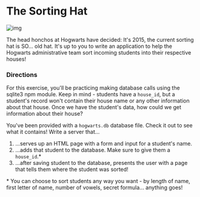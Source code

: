 # The Sorting Hat

![img](http://www.rhymeswithgeek.com/wp-content/uploads/2014/11/in-a-pivotal-moment-harry-asks-the-sorting-hat-not-to-put-him-in-slytherin.jpg)

The head honchos at Hogwarts have decided: It's 2015, the current sorting hat is SO... old hat. It's up to you to write an application to help the Hogwarts administrative team sort incoming students into their respective houses!

### Directions

For this exercise, you'll be practicing making database calls using the sqlite3 npm module. Keep in mind - students have a `house_id`, but a student's record won't contain their house name or any other information about that house. Once we have the student's data, how could we get information about their house?

You've been provided with a `hogwarts.db` database file. Check it out to see what it contains! Write a server that...

1. ...serves up an HTML page with a form and input for a student's name.
2. ...adds that student to the database. Make sure to give them a `house_id`.*
3. ...after saving student to the database, presents the user with a page that tells them where the student was sorted!

\* You can choose to sort students any way you want - by length of name, first letter of name, number of vowels, secret formula... anything goes!
